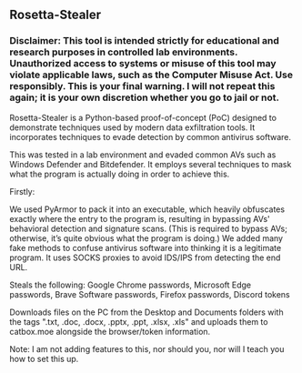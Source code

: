 ## Rosetta-Stealer
### Disclaimer: This tool is intended strictly for educational and research purposes in controlled lab environments. Unauthorized access to systems or misuse of this tool may violate applicable laws, such as the Computer Misuse Act. Use responsibly. This is your final warning. I will not repeat this again; it is your own discretion whether you go to jail or not.

Rosetta-Stealer is a Python-based proof-of-concept (PoC) designed to demonstrate techniques used by modern data exfiltration tools. It incorporates techniques to evade detection by common antivirus software.

This was tested in a lab environment and evaded common AVs such as Windows Defender and Bitdefender. It employs several techniques to mask what the program is actually doing in order to achieve this.

Firstly:

We used PyArmor to pack it into an executable, which heavily obfuscates exactly where the entry to the program is, resulting in bypassing AVs' behavioral detection and signature scans. (This is required to bypass AVs; otherwise, it’s quite obvious what the program is doing.)
We added many fake methods to confuse antivirus software into thinking it is a legitimate program.
It uses SOCKS proxies to avoid IDS/IPS from detecting the end URL.


Steals the following:
Google Chrome passwords, Microsoft Edge passwords, Brave Software passwords, Firefox passwords, Discord tokens

Downloads files on the PC from the Desktop and Documents folders with the tags ".txt, .doc, .docx, .pptx, .ppt, .xlsx, .xls" and uploads them to catbox.moe alongside the browser/token information.


Note: I am not adding features to this, nor should you, nor will I teach you how to set this up.
